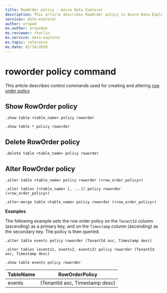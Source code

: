 ```yaml
---
title: RowOrder policy - Azure Data Explorer
description: This article describes RowOrder policy in Azure Data Explorer.
services: data-explorer
author: orspod
ms.author: orspodek
ms.reviewer: rkarlin
ms.service: data-explorer
ms.topic: reference
ms.date: 02/24/2020
---
```

# roworder policy command

This article describes control commands used for creating and altering [row order policy](../management/roworderpolicy.md).

## Show RowOrder policy

```kusto
.show table <table_name> policy roworder

.show table * policy roworder
```

## Delete RowOrder policy

```kusto
.delete table <table_name> policy roworder
```

## Alter RowOrder policy

```kusto
.alter table <table_name> policy roworder (<row_order_policy>)

.alter tables (<table_name> [, ...]) policy roworder (<row_order_policy>)

.alter-merge table <table_name> policy roworder (<row_order_policy>)
```

**Examples** 

The following example sets the row order policy on the `TenantId` column (ascending) as a primary key, 
and on the `Timestamp` column (ascending) as the secondary key. The policy is then queried.

```kusto
.alter table events policy roworder (TenantId asc, Timestamp desc)

.alter tables (events1, events2, events3) policy roworder (TenantId asc, Timestamp desc)

.show table events policy roworder 
```

|TableName|RowOrderPolicy| 
|---|---|
|events|(TenantId asc, Timestamp desc)|
